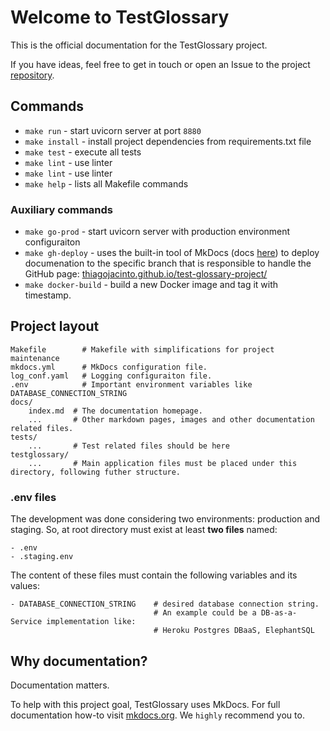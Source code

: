 # Welcome to TestGlossary

This is the official documentation for the TestGlossary project.

If you have ideas, feel free to get in touch or open an Issue to the project [repository](https://github.com/thiagojacinto/test-glossary-project/issues).

## Commands

* `make run`        - start uvicorn server at port `8880`
* `make install`    - install project dependencies from requirements.txt file
* `make test`       - execute all tests
* `make lint`       - use linter
* `make lint`       - use linter
* `make help`       - lists all Makefile commands

### Auxiliary commands
* `make go-prod`        - start uvicorn server with production environment configuraiton
* `make gh-deploy`      - uses the built-in tool of MkDocs (docs [here](https://www.mkdocs.org/user-guide/deploying-your-docs/)) to deploy documenation to the specific branch that is responsible to handle the GitHub page: [thiagojacinto.github.io/test-glossary-project/](https://thiagojacinto.github.io/test-glossary-project/)
* `make docker-build`   - build a new Docker image and tag it with timestamp.

## Project layout

    Makefile        # Makefile with simplifications for project maintenance
    mkdocs.yml      # MkDocs configuration file.
    log_conf.yaml   # Logging configuraiton file.
    .env            # Important environment variables like DATABASE_CONNECTION_STRING
    docs/
        index.md  # The documentation homepage.
        ...       # Other markdown pages, images and other documentation related files.
    tests/
        ...       # Test related files should be here
    testglossary/
        ...       # Main application files must be placed under this directory, following futher structure.

### .env files

The development was done considering two environments: production and staging. So, at root directory must exist at least **two files** named:
```
- .env
- .staging.env
```

The content of these files must contain the following variables and its values:
```
- DATABASE_CONNECTION_STRING    # desired database connection string.
                                # An example could be a DB-as-a-Service implementation like:
                                # Heroku Postgres DBaaS, ElephantSQL
```

## Why documentation?

Documentation matters.

To help with this project goal, TestGlossary uses MkDocs. For full documentation how-to visit [mkdocs.org](https://www.mkdocs.org). We `highly` recommend you to.